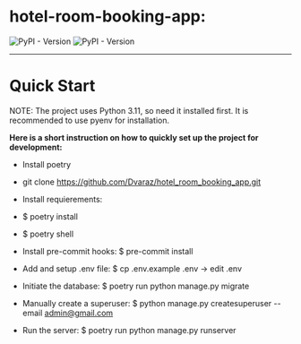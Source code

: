 # hotel-room-booking-app:
![PyPI - Version](https://img.shields.io/pypi/v/Django?label=Django) ![PyPI - Version](https://img.shields.io/pypi/v/djangorestframework?label=djangorestframework)

___

# Quick Start

NOTE: The project uses Python 3.11, so need it installed first. It is recommended to use pyenv for installation.

**Here is a short instruction on how to quickly set up the project for development:**

+ Install poetry
+ git clone https://github.com/Dvaraz/hotel_room_booking_app.git
+ Install requierements:

+ $ poetry install
+ $ poetry shell

+ Install pre-commit hooks: $ pre-commit install
+ Add and setup .env file: $ cp .env.example .env -> edit .env
+ Initiate the database: $ poetry run python manage.py migrate
+ Manually create a superuser: $ python manage.py createsuperuser --email admin@gmail.com
+ Run the server: $ poetry run python manage.py runserver


